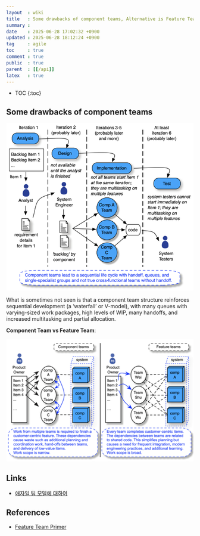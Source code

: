 ```yaml
---
layout  : wiki
title   : Some drawbacks of component teams, Alternative is Feature Team
summary : 
date    : 2025-06-28 17:02:32 +0900
updated : 2025-06-28 18:12:24 +0900
tag     : agile
toc     : true
comment : true
public  : true
parent  : [[/api]]
latex   : true
---
```

* TOC
{:toc}

## Some drawbacks of component teams

![](/resource/wiki/agile-component-team/component-team.png)

What is sometimes not seen is that a component team structure reinforces sequential
development (a ‘waterfall’ or V-model), with many queues with varying-sized work
packages, high levels of WIP, many handoffs, and increased multitasking and partial
allocation.

__Component Team vs Feature Team__:

![](/resource/wiki/agile-component-team/feature-vs-component.png)

## Links

- [애자일 팀 모델에 대하여](https://bcho.tistory.com/1048)

## References

- [Feature Team Primer](https://featureteams.org/feature_team_primer12.pdf)

